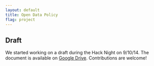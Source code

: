 ```yaml
---
layout: default
title: Open Data Policy
flag: project
---
```


Draft
-----

We started working on a draft during the Hack Night on 9/10/14. The document is available on [Google Drive](https://docs.google.com/document/d/1wY1ZPce17gCJkjUj_gsUiQeAz15MvLZHi5oj9u8mFjE/edit). Contributions are welcome!
